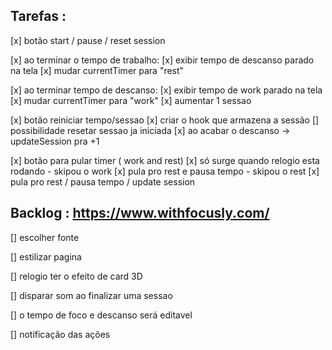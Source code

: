 ## Tarefas :

[x]  botão start / pause / reset session

[x] ao terminar o tempo de trabalho:
    [x] exibir tempo de descanso parado na tela
    [x] mudar currentTimer para "rest"

[x] ao terminar tempo de descanso:
    [x] exibir tempo de work parado na tela
    [x] mudar currentTimer para "work"
    [x] aumentar 1 sessao

[x]  botão reiniciar tempo/sessao
    [x] criar o hook que armazena a sessão
    [] possibilidade resetar sessao ja iniciada
    [x] ao acabar o descanso → updateSession pra +1

[x] botão para pular timer ( work and rest)
    [x] só surge quando relogio esta rodando
    - skipou o work
        [x] pula pro rest e pausa tempo
    - skipou o rest
        [x] pula pro rest / pausa tempo / update session

## Backlog : https://www.withfocusly.com/

[]  escolher fonte

[] estilizar pagina

[]  relogio ter o efeito de card 3D

[] disparar som ao finalizar uma sessao

[]  o tempo de foco e descanso será editavel

[]  notificação das ações





